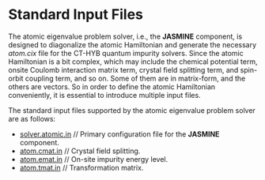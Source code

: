 # Standard Input Files

The atomic eigenvalue problem solver, i.e., the **JASMINE** component, is designed to diagonalize the atomic Hamiltonian and generate the necessary *atom.cix* file for the CT-HYB quantum impurity solvers. Since the atomic Hamiltonian is a bit complex, which may include the chemical potential term, onsite Coulomb interaction matrix term, crystal field splitting term, and spin-orbit coupling term, and so on. Some of them are in matrix-form, and the others are vectors. So in order to define the atomic Hamiltonian conveniently, it is essential to introduce multiple input files.

The standard input files supported by the atomic eigenvalue problem solver are as follows:

* [solver.atomic.in](in_atom.md) // Primary configuration file for the **JASMINE** component.
* [atom.cmat.in](in_cmat.md) // Crystal field splitting.
* [atom.emat.in](in_emat.md) // On-site impurity energy level.
* [atom.tmat.in](in_tmat.md) // Transformation matrix.
